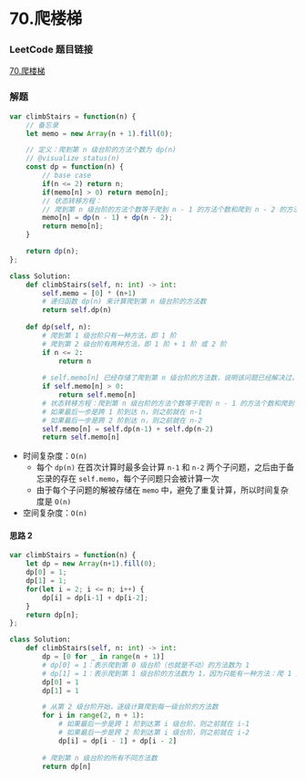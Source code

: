 # 70.爬楼梯

### LeetCode 题目链接

[70.爬楼梯](https://leetcode.cn/problems/climbing-stairs/)

### 解题

```js
var climbStairs = function(n) {
    // 备忘录
    let memo = new Array(n + 1).fill(0);

    // 定义：爬到第 n 级台阶的方法个数为 dp(n)
    // @visualize status(n)
    const dp = function(n) {
        // base case
        if(n <= 2) return n;
        if(memo[n] > 0) return memo[n];
        // 状态转移方程：
        // 爬到第 n 级台阶的方法个数等于爬到 n - 1 的方法个数和爬到 n - 2 的方法个数之和。
        memo[n] = dp(n - 1) + dp(n - 2);
        return memo[n];
    }

    return dp(n);
};
```
```python
class Solution:
    def climbStairs(self, n: int) -> int:
        self.memo = [0] * (n+1)
        # 递归函数 dp(n) 来计算爬到第 n 级台阶的方法数
        return self.dp(n)
    
    def dp(self, n):
        # 爬到第 1 级台阶只有一种方法，即 1 阶
        # 爬到第 2 级台阶有两种方法，即 1 阶 + 1 阶 或 2 阶
        if n <= 2:
            return n
        
        # self.memo[n] 已经存储了爬到第 n 级台阶的方法数，说明该问题已经解决过，直接返回 self.memo[n]，避免重复计算
        if self.memo[n] > 0:
            return self.memo[n]
        # 状态转移方程：爬到第 n 级台阶的方法个数等于爬到 n - 1 的方法个数和爬到 n - 2 的方法个数之和
        # 如果最后一步是跨 1 阶到达 n，则之前就在 n-1
        # 如果最后一步是跨 2 阶到达 n，则之前就在 n-2
        self.memo[n] = self.dp(n-1) + self.dp(n-2)
        return self.memo[n]
```
- 时间复杂度：`O(n)`
  - 每个 `dp(n)` 在首次计算时最多会计算 `n-1` 和 `n-2` 两个子问题，之后由于备忘录的存在 `self.memo`，每个子问题只会被计算一次
  - 由于每个子问题的解被存储在 `memo` 中，避免了重复计算，所以时间复杂度是 `O(n)`
- 空间复杂度：`O(n)`

#### 思路 2

```js
var climbStairs = function(n) {
    let dp = new Array(n+1).fill(0);
    dp[0] = 1;
    dp[1] = 1;
    for(let i = 2; i <= n; i++) {
        dp[i] = dp[i-1] + dp[i-2];
    }
    return dp[n];
};
```
```python
class Solution:
    def climbStairs(self, n: int) -> int:
        dp = [0 for _ in range(n + 1)]
        # dp[0] = 1：表示爬到第 0 级台阶（也就是不动）的方法数为 1
        # dp[1] = 1：表示爬到第 1 级台阶的方法数为 1，因为只能有一种方法：爬 1 阶
        dp[0] = 1
        dp[1] = 1

        # 从第 2 级台阶开始，逐级计算爬到每一级台阶的方法数
        for i in range(2, n + 1):
            # 如果最后一步是跨 1 阶到达第 i 级台阶，则之前就在 i-1
            # 如果最后一步是跨 2 阶到达第 i 级台阶，则之前就在 i-2
            dp[i] = dp[i - 1] + dp[i - 2]
        
        # 爬到第 n 级台阶的所有不同方法数
        return dp[n]
```